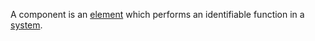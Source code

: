 A component is an [element](https://github.com/gcassel/Modular-Organization-Terminology/blob/master/terms/element.md) which performs an identifiable function in a [system](https://github.com/gcassel/Modular-Organization-Terminology/blob/master/terms/system.md).

